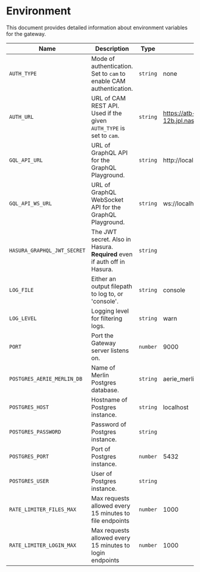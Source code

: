 # Environment

This document provides detailed information about environment variables for the gateway.

| Name                        | Description                                                              | Type     | Default                                        |
| --------------------------- | ------------------------------------------------------------------------ | -------- | ---------------------------------------------- |
| `AUTH_TYPE`                 | Mode of authentication. Set to `cam` to enable CAM authentication.       | `string` | none                                           |
| `AUTH_URL`                  | URL of CAM REST API. Used if the given `AUTH_TYPE` is set to `cam`.      | `string` | https://atb-ocio-12b.jpl.nasa.gov:8443/cam-api |
| `GQL_API_URL`               | URL of GraphQL API for the GraphQL Playground.                           | `string` | http://localhost:8080/v1/graphql               |
| `GQL_API_WS_URL`            | URL of GraphQL WebSocket API for the GraphQL Playground.                 | `string` | ws://localhost:8080/v1/graphql                 |
| `HASURA_GRAPHQL_JWT_SECRET` | The JWT secret. Also in Hasura. **Required** even if auth off in Hasura. | `string` |                                                |
| `LOG_FILE`                  | Either an output filepath to log to, or 'console'.                       | `string` | console                                        |
| `LOG_LEVEL`                 | Logging level for filtering logs.                                        | `string` | warn                                           |
| `PORT`                      | Port the Gateway server listens on.                                      | `number` | 9000                                           |
| `POSTGRES_AERIE_MERLIN_DB`  | Name of Merlin Postgres database.                                        | `string` | aerie_merlin                                   |
| `POSTGRES_HOST`             | Hostname of Postgres instance.                                           | `string` | localhost                                      |
| `POSTGRES_PASSWORD`         | Password of Postgres instance.                                           | `string` |                                                |
| `POSTGRES_PORT`             | Port of Postgres instance.                                               | `number` | 5432                                           |
| `POSTGRES_USER`             | User of Postgres instance.                                               | `string` |                                                |
| `RATE_LIMITER_FILES_MAX`    | Max requests allowed every 15 minutes to file endpoints                  | `number` | 1000                                           |
| `RATE_LIMITER_LOGIN_MAX`    | Max requests allowed every 15 minutes to login endpoints                 | `number` | 1000                                           |
